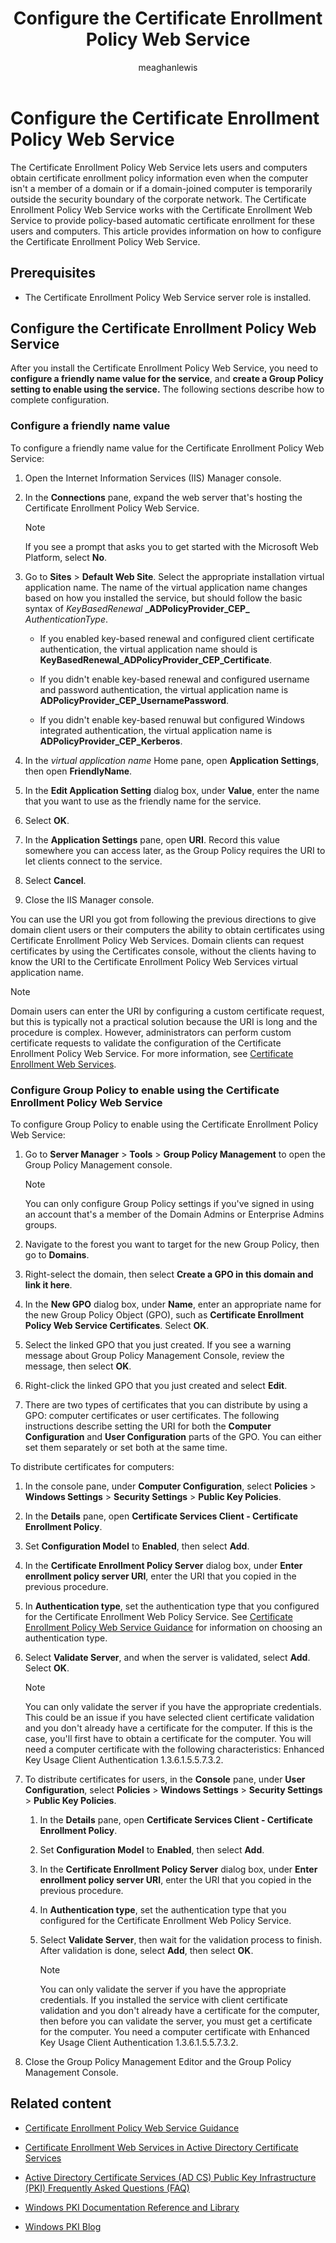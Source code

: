 ﻿---
title: Configure the Certificate Enrollment Policy Web Service
description: Learn how to configure the Certificate Enrollment Policy Web Service so that users and computers can get certificate enrollment policy information.
author: meaghanlewis
ms.topic: how-to
ms.author: mosagie
ms.date: 02/14/2025
#customer intent: As an IT administrator, I want to configure the Certificate Enrollment Policy Web Service so that users and computers can obtain certificate enrollment policy information.
---

# Configure the Certificate Enrollment Policy Web Service

The Certificate Enrollment Policy Web Service lets users and computers obtain certificate enrollment policy information even when the computer isn't a member of a domain or if a domain-joined computer is temporarily outside the security boundary of the corporate network. The Certificate Enrollment Policy Web Service works with the Certificate Enrollment Web Service to provide policy-based automatic certificate enrollment for these users and computers. This article provides information on how to configure the Certificate Enrollment Policy Web Service.

## Prerequisites

- The Certificate Enrollment Policy Web Service server role is installed.

## Configure the Certificate Enrollment Policy Web Service

After you install the Certificate Enrollment Policy Web Service, you need to **configure a friendly name value for the service**, and **create a Group Policy setting to enable using the service.** The following sections describe how to complete configuration.

### Configure a friendly name value

To configure a friendly name value for the Certificate Enrollment Policy Web Service:

1. Open the Internet Information Services (IIS) Manager console.

1. In the **Connections** pane, expand the web server that's hosting the Certificate Enrollment Policy Web Service.

    > [!NOTE]
    > If you see a prompt that asks you to get started with the Microsoft Web Platform, select **No**.

1. Go to **Sites** > **Default Web Site**. Select the appropriate installation virtual application name. The name of the virtual application name changes based on how you installed the service, but should follow the basic syntax of *KeyBasedRenewal* **\_ADPolicyProvider\_CEP\_** *AuthenticationType*.

      - If you enabled key-based renewal and configured client certificate authentication, the virtual application name should is **KeyBasedRenewal\_ADPolicyProvider\_CEP\_Certificate**.

      - If you didn't enable key-based renewal and configured username and password authentication, the virtual application name is **ADPolicyProvider\_CEP\_UsernamePassword**.

      - If you didn't enable key-based renuwal but configured Windows integrated authentication, the virtual application name is **ADPolicyProvider\_CEP\_Kerberos**.

1. In the *virtual application name* Home pane, open **Application Settings**, then open **FriendlyName**.

1. In the **Edit Application Setting** dialog box, under **Value**, enter the name that you want to use as the friendly name for the service.

1. Select **OK**.

1. In the **Application Settings** pane, open **URI**. Record this value somewhere you can access later, as the Group Policy requires the URI to let clients connect to the service.

1. Select **Cancel**.

1. Close the IIS Manager console.

You can use the URI you got from following the previous directions to give domain client users or their computers the ability to obtain certificates using Certificate Enrollment Policy Web Services. Domain clients can request certificates by using the Certificates console, without the clients having to know the URI to the Certificate Enrollment Policy Web Services virtual application name.

> [!NOTE]
> Domain users can enter the URI by configuring a custom certificate request, but this is typically not a practical solution because the URI is long and the procedure is complex. However, administrators can perform custom certificate requests to validate the configuration of the Certificate Enrollment Policy Web Service. For more information, see [Certificate Enrollment Web Services](https://go.microsoft.com/fwlink/?linkid=258862).

### Configure Group Policy to enable using the Certificate Enrollment Policy Web Service

To configure Group Policy to enable using the Certificate Enrollment Policy Web Service:

1. Go to **Server Manager** > **Tools** > **Group Policy Management** to open the Group Policy Management console.

    > [!NOTE]
    > You can only configure Group Policy settings if you've signed in using an account that's a member of the Domain Admins or Enterprise Admins groups.

1. Navigate to the forest you want to target for the new Group Policy, then go to **Domains**.

1. Right-select the domain, then select **Create a GPO in this domain and link it here**.

1. In the **New GPO** dialog box, under **Name**, enter an appropriate name for the new Group Policy Object (GPO), such as **Certificate Enrollment Policy Web Service Certificates**. Select **OK**.

1. Select the linked GPO that you just created. If you see a warning message about Group Policy Management Console, review the message, then select **OK**.

1. Right-click the linked GPO that you just created and select **Edit**.

1. There are two types of certificates that you can distribute by using a GPO: computer certificates or user certificates. The following instructions describe setting the URI for both the **Computer Configuration** and **User Configuration** parts of the GPO. You can either set them separately or set both at the same time.

To distribute certificates for computers:

1. In the console pane, under **Computer Configuration**, select **Policies** > **Windows Settings** > **Security Settings** > **Public Key Policies**.

1. In the **Details** pane, open **Certificate Services Client - Certificate Enrollment Policy**.

1. Set **Configuration Model** to **Enabled**, then select **Add**.

1. In the **Certificate Enrollment Policy Server** dialog box, under **Enter enrollment policy server URI**, enter the URI that you copied in the previous procedure.

1. In **Authentication type**, set the authentication type that you configured for the Certificate Enrollment Web Policy Service. See [Certificate Enrollment Policy Web Service Guidance](/previous-versions/windows/it-pro/windows-server-2012-r2-and-2012/hh831625(v=ws.11)) for information on choosing an authentication type.

1. Select **Validate Server**, and when the server is validated, select **Add**. Select **OK**.

    > [!NOTE]
    > You can only validate the server if you have the appropriate credentials. This could be an issue if you have selected client certificate validation and you don't already have a certificate for the computer. If this is the case, you'll first have to obtain a certificate for the computer. You will need a computer certificate with the following characteristics: Enhanced Key Usage Client Authentication 1.3.6.1.5.5.7.3.2.

1. To distribute certificates for users, in the **Console** pane, under **User Configuration**, select **Policies** > **Windows Settings** > **Security Settings** > **Public Key Policies**.

    1. In the **Details** pane, open **Certificate Services Client - Certificate Enrollment Policy**.

    1. Set **Configuration Model** to **Enabled**, then select **Add**.

    1. In the **Certificate Enrollment Policy Server** dialog box, under **Enter enrollment policy server URI**, enter the URI that you copied in the previous procedure.

    1. In **Authentication type**, set the authentication type that you configured for the Certificate Enrollment Web Policy Service.

    1. Select **Validate Server**, then wait for the validation process to finish. After validation is done, select **Add**, then select **OK**.

        > [!NOTE]
        > You can only validate the server if you have the appropriate credentials. If you installed the service with client certificate validation and you don't already have a certificate for the computer, then before you can validate the server, you must get a certificate for the computer. You need a computer certificate with Enhanced Key Usage Client Authentication 1.3.6.1.5.5.7.3.2.

1. Close the Group Policy Management Editor and the Group Policy Management Console.

## Related content

- [Certificate Enrollment Policy Web Service Guidance](/previous-versions/windows/it-pro/windows-server-2012-r2-and-2012/hh831625(v=ws.11))

- [Certificate Enrollment Web Services in Active Directory Certificate Services](https://social.technet.microsoft.com/wiki/contents/articles/7734.certificate-enrollment-web-services-in-active-directory-certificate-services.aspx)

- [Active Directory Certificate Services (AD CS) Public Key Infrastructure (PKI) Frequently Asked Questions (FAQ)](https://aka.ms/adcsfaq)

- [Windows PKI Documentation Reference and Library](https://social.technet.microsoft.com/wiki/contents/articles/987.windows-pki-documentation-reference-and-library.aspx)

- [Windows PKI Blog](https://blogs.technet.com/b/pki/)